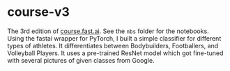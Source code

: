 # course-v3
The 3rd edition of [course.fast.ai](https://course.fast.ai). See the `nbs` folder for the notebooks.
Using the fastai wrapper for PyTorch, I built a simple classifier for different types of athletes. It differentiates between Bodybuilders, Footballers, and Volleyball Players.
It uses a pre-trained ResNet model which got fine-tuned with several pictures of given classes from Google.
